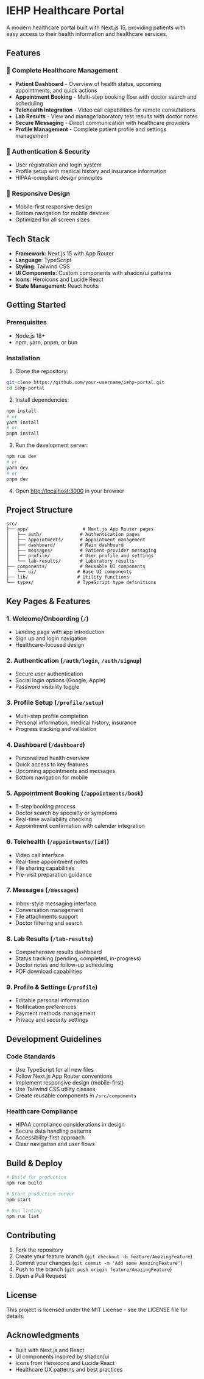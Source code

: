 # IEHP Healthcare Portal

A modern healthcare portal built with Next.js 15, providing patients with easy access to their health information and healthcare services.

## Features

### 🏥 Complete Healthcare Management

- **Patient Dashboard** - Overview of health status, upcoming appointments, and quick actions
- **Appointment Booking** - Multi-step booking flow with doctor search and scheduling
- **Telehealth Integration** - Video call capabilities for remote consultations
- **Lab Results** - View and manage laboratory test results with doctor notes
- **Secure Messaging** - Direct communication with healthcare providers
- **Profile Management** - Complete patient profile and settings management

### 🔐 Authentication & Security

- User registration and login system
- Profile setup with medical history and insurance information
- HIPAA-compliant design principles

### 📱 Responsive Design

- Mobile-first responsive design
- Bottom navigation for mobile devices
- Optimized for all screen sizes

## Tech Stack

- **Framework**: Next.js 15 with App Router
- **Language**: TypeScript
- **Styling**: Tailwind CSS
- **UI Components**: Custom components with shadcn/ui patterns
- **Icons**: Heroicons and Lucide React
- **State Management**: React hooks

## Getting Started

### Prerequisites

- Node.js 18+
- npm, yarn, pnpm, or bun

### Installation

1. Clone the repository:

```bash
git clone https://github.com/your-username/iehp-portal.git
cd iehp-portal
```

2. Install dependencies:

```bash
npm install
# or
yarn install
# or
pnpm install
```

3. Run the development server:

```bash
npm run dev
# or
yarn dev
# or
pnpm dev
```

4. Open [http://localhost:3000](http://localhost:3000) in your browser

## Project Structure

```
src/
├── app/                    # Next.js App Router pages
│   ├── auth/              # Authentication pages
│   ├── appointments/      # Appointment management
│   ├── dashboard/         # Main dashboard
│   ├── messages/          # Patient-provider messaging
│   ├── profile/           # User profile and settings
│   └── lab-results/       # Laboratory results
├── components/            # Reusable UI components
│   └── ui/               # Base UI components
├── lib/                  # Utility functions
└── types/                # TypeScript type definitions
```

## Key Pages & Features

### 1. Welcome/Onboarding (`/`)

- Landing page with app introduction
- Sign up and login navigation
- Healthcare-focused design

### 2. Authentication (`/auth/login`, `/auth/signup`)

- Secure user authentication
- Social login options (Google, Apple)
- Password visibility toggle

### 3. Profile Setup (`/profile/setup`)

- Multi-step profile completion
- Personal information, medical history, insurance
- Progress tracking and validation

### 4. Dashboard (`/dashboard`)

- Personalized health overview
- Quick access to key features
- Upcoming appointments and messages
- Bottom navigation for mobile

### 5. Appointment Booking (`/appointments/book`)

- 5-step booking process
- Doctor search by specialty or symptoms
- Real-time availability checking
- Appointment confirmation with calendar integration

### 6. Telehealth (`/appointments/[id]`)

- Video call interface
- Real-time appointment notes
- File sharing capabilities
- Pre-visit preparation guidance

### 7. Messages (`/messages`)

- Inbox-style messaging interface
- Conversation management
- File attachments support
- Doctor filtering and search

### 8. Lab Results (`/lab-results`)

- Comprehensive results dashboard
- Status tracking (pending, completed, in-progress)
- Doctor notes and follow-up scheduling
- PDF download capabilities

### 9. Profile & Settings (`/profile`)

- Editable personal information
- Notification preferences
- Payment methods management
- Privacy and security settings

## Development Guidelines

### Code Standards

- Use TypeScript for all new files
- Follow Next.js App Router conventions
- Implement responsive design (mobile-first)
- Use Tailwind CSS utility classes
- Create reusable components in `/src/components`

### Healthcare Compliance

- HIPAA compliance considerations in design
- Secure data handling patterns
- Accessibility-first approach
- Clear navigation and user flows

## Build & Deploy

```bash
# Build for production
npm run build

# Start production server
npm start

# Run linting
npm run lint
```

## Contributing

1. Fork the repository
2. Create your feature branch (`git checkout -b feature/AmazingFeature`)
3. Commit your changes (`git commit -m 'Add some AmazingFeature'`)
4. Push to the branch (`git push origin feature/AmazingFeature`)
5. Open a Pull Request

## License

This project is licensed under the MIT License - see the LICENSE file for details.

## Acknowledgments

- Built with Next.js and React
- UI components inspired by shadcn/ui
- Icons from Heroicons and Lucide React
- Healthcare UX patterns and best practices
